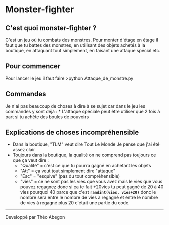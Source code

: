 # Monster-fighter

## C'est quoi monster-fighter ?
C'est un jeu où tu combats des monstres. Pour monter d'étage en étage il faut que tu battes des monstres, en utilisant des objets achetés à la boutique, en attaquant tout simplement, en faisant une attaque spécial etc.

## Pour commencer
Pour lancer le jeu il faut faire >python Attaque_de_monstre.py

## Commandes
Je n'ai pas beaucoup de choses à dire à se sujet car dans le jeu les commandes y sont déjà :
    * L'attaque spéciale peut être utiliser que 2 fois à part si tu achète des boules de pouvoirs

## Explications de choses incompréhensible
* Dans la boutique, "TLM" veut dire Tout Le Monde Je pense que j'ai été assez clair
* Toujours dans la boutique, la qualité on ne comprend pas toujours ce que ça veut dire :
    * "Qualité" = c'est ce que tu pourra gagné en achetant les objets
    * "Att" = ça veut tout simplement dire "attaque"
    * "Esc" = "esquive" (pas du tout compréhensible)
    * "vies" = ce ne sont pas les vies que vous avez mais le vies que vous pouvez regagnez donc si ça te fait +20vies tu peut   gagné de 20 à 40 vies pourquoi 40 parce que c'est __`randint(vies, vies+20)`__ donc le nombre sera entre le nombre de vies à regagné et entre le nombre de vies à regagné plus 20 c'était une partie du code.
***
Developpé par Théo Abegon
